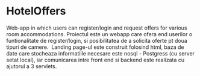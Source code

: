 # HotelOffers
Web-app in which users can register/login and request offers for various room accommodations.
Proiectul este un webapp care ofera end userilor o funtionalitate de register/login, si posibilitatea de a solicita oferte pt doua tipuri de camere. 
Landing page-ul este construit folosind html, baza de date care stocheaza informatiile necesare este nosql - Postgress (cu server setat local), iar comunicarea intre front end si backend este realizata cu ajutorul a 3 servlets.

